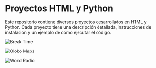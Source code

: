 # Proyectos HTML y Python

Este repositorio contiene diversos proyectos desarrollados en HTML y Python. Cada proyecto tiene una descripción detallada, instrucciones de instalación y un ejemplo de cómo ejecutar el código.

![Break Time](PNG/Break.jpg)

![Globo Maps](PNG/GloboMaps.jpg)

![World Radio](PNG/WorldRadio.jpg)
